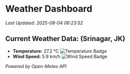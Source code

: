 
# Weather Dashboard

_Last Updated: 2025-08-04 06:23:52_

## Current Weather Data: (Srinagar, JK)
- **Temperature:** 27.2 °C ![Temperature Badge](https://img.shields.io/badge/Temperature-Medium%20Temp-green)
- **Wind Speed:** 5.9 km/h ![Wind Speed Badge](https://img.shields.io/badge/Wind%20Speed-Light%20Wind-blue)

*Powered by Open-Meteo API*
